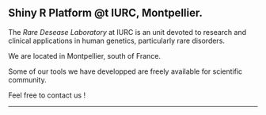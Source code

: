 ## Shiny R Platform @t IURC, Montpellier.

The *Rare Desease Laboratory* at IURC is an unit devoted to research and
clinical applications in human genetics, particularly rare disorders. 

We are located in Montpellier, south of France.

Some of our tools we have developped are freely available for scientific community.

Feel free to contact us !

---

